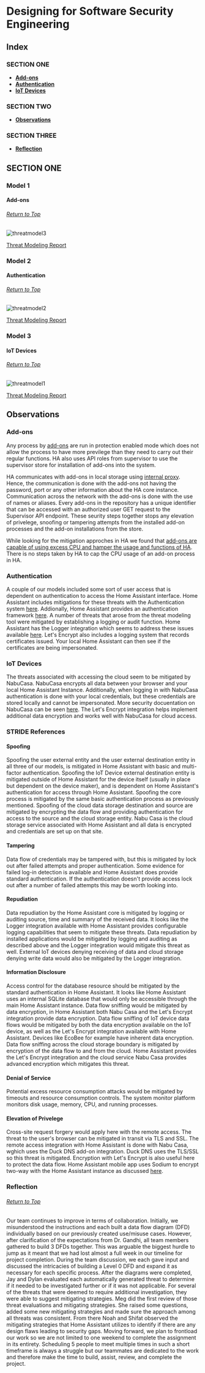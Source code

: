 # Designing for Software Security Engineering

## Index
### SECTION ONE
* **[Add-ons](#model-1)**
* **[Authentication](#model-2)**
* **[IoT Devices](#model-3)**




### SECTION TWO
* **[Observations](#observations)**

### SECTION THREE
* **[Reflection](#reflection)**

## SECTION ONE
### Model 1
#### Add-ons
###### [Return to Top](#designing-for-software-security-engineering)
![threatmodel3](https://user-images.githubusercontent.com/63809979/141689141-8ae68360-dca5-4bb3-9bac-1a12d07e1be2.PNG)

[Threat Modeling Report](https://github.com/megharris/cyberockit/blob/main/DFD%20Assignment/1.1report.pdf)

### Model 2
#### Authentication
###### [Return to Top](#designing-for-software-security-engineering)
![threatmodel2](https://user-images.githubusercontent.com/63809979/141689146-7235f9bf-ec9d-4ed8-a522-39c36cf228d9.PNG)

[Threat Modeling Report](https://github.com/megharris/cyberockit/blob/main/DFD%20Assignment/1.2report.pdf)

### Model 3
#### IoT Devices
###### [Return to Top](#designing-for-software-security-engineering)
![threatmodel1](https://user-images.githubusercontent.com/63809979/141695329-0b2bca10-5870-4c4e-af3f-e1343ce47366.PNG)

[Threat Modeling Report](https://github.com/megharris/cyberockit/blob/main/DFD%20Assignment/1.3report.pdf)


## Observations

### Add-ons 

Any process by [add-ons](https://developers.home-assistant.io/docs/add-ons/security/) are run in protection enabled mode which does not allow the process to have more previlege than they need to carry out their regular functions. HA also uses API roles from supervisor to use the supervisor store for installation of add-ons into the system.

HA communicates with add-ons in local storage using [internal proxy](https://developers.home-assistant.io/docs/add-ons/communication). Hence, the communication is done with the add-ons not having the password, port or any other information about the HA core instance. Communication across the network with the add-ons is done with the use of names or aliases. Every add-ons in the repository has a unique identifier that can be accessed with an authorized user GET request to the Supervisor API endpoint. These seurity steps together stops any elevation of privelege, snoofing or tampering attempts from the installed add-on processes and the add-on installations from the store.

While looking for the mitigation approches in HA we found that [add-ons are capable of using excess CPU and hamper the usage and functions of HA](https://community.home-assistant.io/t/limiting-cpu-usage/314992). There is no steps taken by HA to cap the CPU usage of an add-on process in HA. 

### Authentication
A couple of our models included some sort of user access that is dependent on authentication to access the Home Assistant interface. Home Assistant includes mitigations for these threats with the Authentication system [here](https://www.home-assistant.io/docs/authentication/). Addionally, Home Assistant provides an authentication framework [here](https://developers.home-assistant.io/docs/auth_index/). A number of threats that arose from the threat modeling tool were mitigated by establishing a logging or audit function. Home Assistant has the Logger integration which seems to address these issues available [here](https://www.home-assistant.io/integrations/logger/). Let's Encrypt also includes a logging system that records certificates issued. Your local Home Assistant can then see if the certificates are being impersonated.

### IoT Devices
The threats associated with accessing the cloud seem to be mitigated by NabuCasa. NabuCasa encrypts all data between your browser and your local Home Assistant Instance. Additionally, when logging in with NabuCasa authentication is done with your local credentials, but these credentials are stored locally and cannot be impersonated. More security docuentation on NabuCasa can be seen [here](https://www.nabucasa.com/config/remote/). The Let's Encrypt integration helps implement additional data encryption and works well with NabuCasa for cloud access.

### STRIDE References
#### Spoofing
Spoofing the user external entity and the user external destination entity in all three of our models, is mitigated in Home Assistant with basic and multi-factor authentication. Spoofing the IoT Device external destination entity is mitigated outside of Home Assistant for the device itself (usually in place but dependent on the device maker), and is dependent on Home Assistant's authentication for access through Home Assistant. Spoofing the core process is mitigated by the same basic authentication process as previously mentioned. Spoofing of the cloud data storage destination and source are mitigated by encrypting the data flow and providing authentication for access to the source and the cloud storage entity. Nabu Casa is the cloud storage service associated with Home Assistant and all data is encrypted and credentials are set up on that site.

#### Tampering
Data flow of credentials may be tampered with, but this is mitigated by lock out after failed attempts and proper authentication. Some evidence for failed log-in detection is available and Home Assistant does provide standard authentication. If the authentication doesn't provide access lock out after a number of failed attempts this may be worth looking into. 

#### Repudiation
Data repudiation by the Home Assistant core is mitigated by logging or auditing source, time and summary of the received data. It looks like the Logger integration available with Home Assistant provides configurable logging capabilities that seem to mitigate these threats. Data repudiation by installed applications would be mitigated by logging and auditing as described above and the Logger integration would mitigate this threat as well. External IoT devices denying receiving of data and cloud storage denying write data would also be mitigated by the Logger integration. 

#### Information Disclosure
Access control for the database resource should be mitigated by the standard authentication in Home Assistant. It looks like Home Assistant uses an internal SQLite database that would only be accessible through the main Home Assistant instance. Data flow sniffing would be mitigated by data encryption, in Home Assistant both Nabu Casa and the Let's Encrypt integration provide data encryption. Data flow sniffing of IoT device data flows would be mitigated by both the data encryption available on the IoT device, as well as the Let's Encrypt integration available with Home Assistant. Devices like EcoBee for example have inherent data encryption. Data flow sniffing across the cloud storage boundary is mitigated by encryption of the data flow to and from the cloud. Home Assistant provides the Let's Encrypt integration and the cloud service Nabu Casa provides advanced encryption which mitigates this threat. 

#### Denial of Service
Potential excess resource consumption attacks would be mitigated by timeouts and resource consumption controls. The system monitor platform monitors disk usage, memory, CPU, and running processes. 

#### Elevation of Privelege
Cross-site request forgery would apply here with the remote access. The threat to the user's browser can be mitigated in transit via TLS and SSL. The remote access integration with Home Assistant is done with Nabu Casa, wghich uses the Duck DNS add-on integration. Duck DNS uses the TLS/SSL so this threat is mitigated. Encryption with Let's Encrypt is also useful here to protect the data flow. Home Assistant mobile app uses Sodium to encrypt two-way with the Home Assistant instance as discussed [here](https://developers.home-assistant.io/docs/api/native-app-integration/sending-data/#implementing-encryption).


### Reflection
###### [Return to Top](#assurance-case-for-system-security-engineering)

Our team continues to improve in terms of collaboration. Initially, we misunderstood the instructions and each built a data flow diagram (DFD) individually based on our previously created use/misuse cases. However, after clarification of the expectations from Dr. Gandhi, all team members gathered to build 3 DFDs together. This was arguable the biggest hurdle to jump as it meant that we had lost almost a full week in our timeline for project completion. During the team discussion, we each gave input and discussed the intricacies of building a Level 0 DFD and expand it as necessary for each specific process. After the diagrams were completed, Jay and Dylan evaluated each automatically generated threat to determine if it needed to be investigated further or if it was not applicable. For several of the threats that were deemed to require additional investigation, they were able to suggest mitigating strategies. Meg did the first review of those threat evaluations and mitigating strategies. She raised some questions, added some new mitigating strategies and made sure the approach among all threats was consistent. From there Noah and Shifat observed the mitigating strategies that Home Assistant utilizes to identify if there are any design flaws leading to security gaps. Moving forward, we plan to frontload our work so we are not limited to one weekend to complete the assignment in its entirety. Scheduling 5 people to meet multiple times in such a short timeframe is always a struggle but our teammates are dedicated to the work and therefore make the time to build, assist, review, and complete the project.
